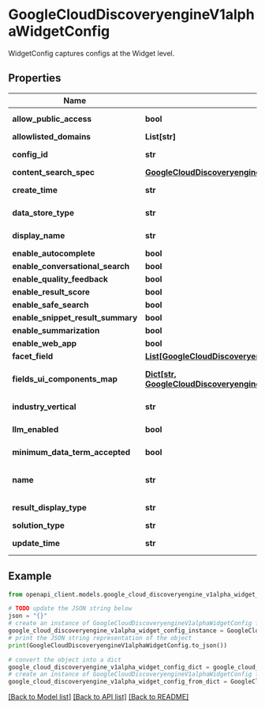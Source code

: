 # GoogleCloudDiscoveryengineV1alphaWidgetConfig

WidgetConfig captures configs at the Widget level.

## Properties

Name | Type | Description | Notes
------------ | ------------- | ------------- | -------------
**allow_public_access** | **bool** | Whether allow no-auth integration with widget. If set true, public access to search or other solutions from widget is allowed without authenication token provided by customer hosted backend server. | [optional] 
**allowlisted_domains** | **List[str]** | Allowlisted domains that can load this widget. | [optional] 
**config_id** | **str** | Output only. Unique obfuscated identifier of a WidgetConfig. | [optional] [readonly] 
**content_search_spec** | [**GoogleCloudDiscoveryengineV1alphaSearchRequestContentSearchSpec**](GoogleCloudDiscoveryengineV1alphaSearchRequestContentSearchSpec.md) |  | [optional] 
**create_time** | **str** | Output only. Timestamp the WidgetConfig was created. | [optional] [readonly] 
**data_store_type** | **str** | Output only. The type of the parent data store. | [optional] [readonly] 
**display_name** | **str** | Required. The human readable widget config display name. Used in Discovery UI. This field must be a UTF-8 encoded string with a length limit of 128 characters. Otherwise, an INVALID_ARGUMENT error is returned. | [optional] 
**enable_autocomplete** | **bool** | Whether or not to enable autocomplete. | [optional] 
**enable_conversational_search** | **bool** | Whether to allow conversational search (LLM, multi-turn) or not (non-LLM, single-turn). | [optional] 
**enable_quality_feedback** | **bool** | Turn on or off collecting the search result quality feedback from end users. | [optional] 
**enable_result_score** | **bool** | Whether to show the result score. | [optional] 
**enable_safe_search** | **bool** | Whether to enable safe search. | [optional] 
**enable_snippet_result_summary** | **bool** | Turn on or off summary for each snippets result. | [optional] 
**enable_summarization** | **bool** | Turn on or off summarization for the search response. | [optional] 
**enable_web_app** | **bool** | Whether to enable standalone web app. | [optional] 
**facet_field** | [**List[GoogleCloudDiscoveryengineV1alphaWidgetConfigFacetField]**](GoogleCloudDiscoveryengineV1alphaWidgetConfigFacetField.md) | The configuration and appearance of facets in the end user view. | [optional] 
**fields_ui_components_map** | [**Dict[str, GoogleCloudDiscoveryengineV1alphaWidgetConfigUIComponentField]**](GoogleCloudDiscoveryengineV1alphaWidgetConfigUIComponentField.md) | The key is the UI component. Mock. Currently supported &#x60;title&#x60;, &#x60;thumbnail&#x60;, &#x60;url&#x60;, &#x60;custom1&#x60;, &#x60;custom2&#x60;, &#x60;custom3&#x60;. The value is the name of the field along with its device visibility. The 3 custom fields are optional and can be added or removed. &#x60;title&#x60;, &#x60;thumbnail&#x60;, &#x60;url&#x60; are required UI components that cannot be removed. | [optional] 
**industry_vertical** | **str** | Output only. The industry vertical that the WidgetConfig registers. The WidgetConfig industry vertical is based on the associated Engine. | [optional] [readonly] 
**llm_enabled** | **bool** | Output only. Whether LLM is enabled in the corresponding data store. | [optional] [readonly] 
**minimum_data_term_accepted** | **bool** | Output only. Whether the customer accepted data use terms. | [optional] [readonly] 
**name** | **str** | Immutable. The full resource name of the widget config. Format: &#x60;projects/{project}/locations/{location}/collections/{collection_id}/dataStores/{data_store_id}/widgetConfigs/{widget_config_id}&#x60;. This field must be a UTF-8 encoded string with a length limit of 1024 characters. | [optional] 
**result_display_type** | **str** | The type of snippet to display in UCS widget. - RESULT_DISPLAY_TYPE_UNSPECIFIED for existing users. - SNIPPET for new non-enterprise search users. - EXTRACTIVE_ANSWER for new enterprise search users. | [optional] 
**solution_type** | **str** | Required. Immutable. Specifies the solution type that this WidgetConfig can be used for. | [optional] 
**update_time** | **str** | Output only. Timestamp the WidgetConfig was updated. | [optional] [readonly] 

## Example

```python
from openapi_client.models.google_cloud_discoveryengine_v1alpha_widget_config import GoogleCloudDiscoveryengineV1alphaWidgetConfig

# TODO update the JSON string below
json = "{}"
# create an instance of GoogleCloudDiscoveryengineV1alphaWidgetConfig from a JSON string
google_cloud_discoveryengine_v1alpha_widget_config_instance = GoogleCloudDiscoveryengineV1alphaWidgetConfig.from_json(json)
# print the JSON string representation of the object
print(GoogleCloudDiscoveryengineV1alphaWidgetConfig.to_json())

# convert the object into a dict
google_cloud_discoveryengine_v1alpha_widget_config_dict = google_cloud_discoveryengine_v1alpha_widget_config_instance.to_dict()
# create an instance of GoogleCloudDiscoveryengineV1alphaWidgetConfig from a dict
google_cloud_discoveryengine_v1alpha_widget_config_from_dict = GoogleCloudDiscoveryengineV1alphaWidgetConfig.from_dict(google_cloud_discoveryengine_v1alpha_widget_config_dict)
```
[[Back to Model list]](../README.md#documentation-for-models) [[Back to API list]](../README.md#documentation-for-api-endpoints) [[Back to README]](../README.md)


